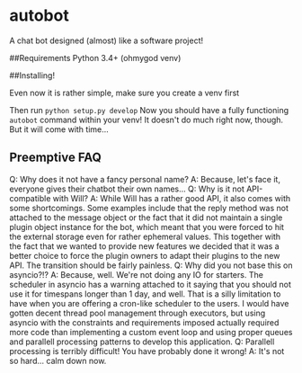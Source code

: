 autobot
=======

A chat bot designed (almost) like a software project!


##Requirements
Python 3.4+ (ohmygod venv)


##Installing!

Even now it is rather simple, make sure you create a venv first

Then run `python setup.py develop`
Now you should have a fully functioning `autobot` command within your venv!
It doesn't do much right now, though. But it will come with time...


## Preemptive FAQ
Q: Why does it not have a fancy personal name?
A: Because, let's face it, everyone gives their chatbot their own names...
Q: Why is it not API-compatible with Will?
A: While Will has a rather good API, it also comes with some shortcomings.
   Some examples include that the reply method was not attached to the message
   object or the fact that it did not maintain a single plugin object instance
   for the bot, which meant that you were forced to hit the external storage
   even for rather ephemeral values.
   This together with the fact that we wanted to provide new features we
   decided that it was a better choice to force the plugin owners to adapt
   their plugins to the new API. The transition should be fairly painless.
Q: Why did you not base this on asyncio?!?
A: Because, well. We're not doing any IO for starters. The scheduler in asyncio
   has a warning attached to it saying that you should not use it for timespans
   longer than 1 day, and well. That is a silly limitation to have when you are
   offering a cron-like scheduler to the users. I would have gotten decent
   thread pool management through executors, but using asyncio with the 
   constraints and requirements imposed actually required more code than
   implementing a custom event loop and using proper queues and parallell
   processing patterns to develop this application.
Q: Parallell processing is terribly difficult! You have probably done it wrong!
A: It's not so hard... calm down now.
